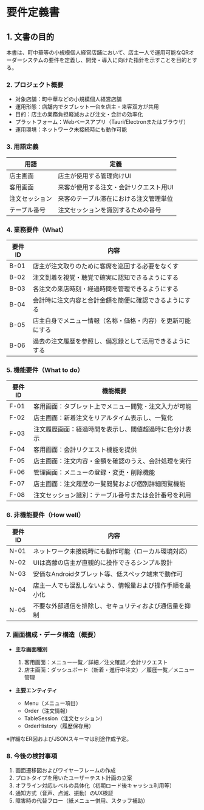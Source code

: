 # 要件定義書

## 1. 文書の目的

本書は、町中華等の小規模個人経営店舗において、店主一人で運用可能なQRオーダーシステムの要件を定義し、開発・導入に向けた指針を示すことを目的とする。

### 2. プロジェクト概要

* 対象店舗：町中華などの小規模個人経営店舗
* 運用形態：店舗内でタブレット一台を店主・来客双方が共用
* 目的：店主の業務負担軽減および注文・会計の効率化
* プラットフォーム：Webベースアプリ（Tauri/Electronまたはブラウザ）
* 運用環境：ネットワーク未接続時にも動作可能

### 3. 用語定義

| 用語      | 定義                   |
| ------- | -------------------- |
| 店主画面    | 店主が使用する管理向けUI        |
| 客用画面    | 来客が使用する注文・会計リクエスト用UI |
| 注文セッション | 来客のテーブル滞在における注文管理単位  |
| テーブル番号  | 注文セッションを識別するための番号    |

### 4. 業務要件（What）

| 要件ID | 内容                            |
| ---- | ----------------------------- |
| B-01 | 店主が注文取りのために客席を巡回する必要をなくす      |
| B-02 | 注文到着を視覚・聴覚で確実に認知できるようにする      |
| B-03 | 各注文の来店時刻・経過時間を管理できるようにする      |
| B-04 | 会計時に注文内容と合計金額を簡便に確認できるようにする   |
| B-05 | 店主自身でメニュー情報（名称・価格・内容）を更新可能にする |
| B-06 | 過去の注文履歴を参照し、備忘録として活用できるようにする  |

### 5. 機能要件（What to do）

| 要件ID | 機能概要                        |
| ---- | --------------------------- |
| F-01 | 客用画面：タブレット上でメニュー閲覧・注文入力が可能  |
| F-02 | 店主画面：新着注文をリアルタイム表示し、一覧化     |
| F-03 | 注文履歴画面：経過時間を表示し、閾値超過時に色分け表示 |
| F-04 | 客用画面：会計リクエスト機能を提供           |
| F-05 | 店主画面：注文内容・金額を確認のうえ、会計処理を実行  |
| F-06 | 管理画面：メニューの登録・変更・削除機能        |
| F-07 | 店主画面：注文履歴の一覧閲覧および個別詳細閲覧機能   |
| F-08 | 注文セッション識別：テーブル番号または会計番号を利用  |

### 6. 非機能要件（How well）

| 要件ID | 内容                           |
| ---- | ---------------------------- |
| N-01 | ネットワーク未接続時にも動作可能（ローカル環境対応）   |
| N-02 | UIは高齢の店主が直観的に操作できるシンプル設計     |
| N-03 | 安価なAndroidタブレット等、低スペック端末で動作可 |
| N-04 | 店主一人でも混乱しないよう、情報量および操作手順を最小化 |
| N-05 | 不要な外部通信を排除し、セキュリティおよび通信量を抑制  |

### 7. 画面構成・データ構造（概要）

* **主な画面種別**

  1. 客用画面：メニュー一覧／詳細／注文確認／会計リクエスト
  2. 店主画面：ダッシュボード（新着・進行中注文）／履歴一覧／メニュー管理
* **主要エンティティ**

  * Menu（メニュー項目）
  * Order（注文情報）
  * TableSession（注文セッション）
  * OrderHistory（履歴保存用）

※詳細なER図およびJSONスキーマは別途作成予定。

### 8. 今後の検討事項

1. 画面遷移図およびワイヤーフレームの作成
2. プロトタイプを用いたユーザーテスト計画の立案
3. オフライン対応レベルの具体化（初期ロード後キャッシュ利用等）
4. 通知方式（音声、点滅、振動）のUX検証
5. 障害時の代替フロー（紙メニュー併用、スタッフ補助）

